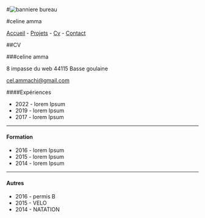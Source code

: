 #![banniere bureau](https://images.pexels.com/photos/18254255/pexels-photo-18254255/free-photo-of-nourriture-assiette-bureau-ordinateur-portable.jpeg?auto=compress&cs=tinysrgb&w=1260&h=750&dpr=1)


#celine amma


[Accueil](README.md) -  [Projets](projets.md) - [Cv](CV.md) - [Contact]()

##CV

###celine amma

8 impasse du web
44115 Basse goulaine

cel.ammachi@gmail.com

####Expériences

* 2022 - lorem Ipsum
* 2019 - lorem Ipsum
* 2017 - lorem Ipsum

---

#### Formation

* 2016 - lorem Ipsum
* 2015 - lorem Ipsum
* 2014 - lorem Ipsum

---
#### Autres

* 2016 - permis B
* 2015 - VELO
* 2014 - NATATION